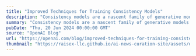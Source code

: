 ```yaml
---
title: "Improved Techniques for Training Consistency Models"
description: "Consistency models are a nascent family of generative models that can sample high quality data in one step without the need for adversarial training."
summary: "Consistency models are a nascent family of generative models that can sample high quality data in one step without the need for adversarial training."
pubDate: "Thu, 20 Jun 2024 00:00:00 GMT"
source: "OpenAI Blog"
url: "https://openai.com/blog/improved-techniques-for-training-consistency-models"
thumbnail: "https://raisex-llc.github.io/ai-news-curation-site/assets/openai_logo.png"
---
```


